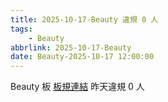 ```yaml
---
title: 2025-10-17-Beauty 違規 0 人
tags:
    - Beauty
abbrlink: 2025-10-17-Beauty
date: Beauty-2025-10-17 12:00:00
---
```

Beauty 板 [板規連結](https://www.ptt.cc/bbs/Beauty/M.1630069980.A.84B.html)
昨天違規 0 人

